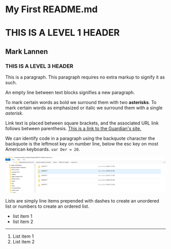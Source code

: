 # My First README.md
# THIS IS A LEVEL 1 HEADER
## Mark Lannen
### THIS IS A LEVEL 3 HEADER

This is a paragraph. This paragraph requires no extra markup to signify it as such.

An empty line between text blocks signifies a new paragraph.

To mark certain words as bold we surround them with two **asterisks**. To mark certain words as emphasized or italic we surround them with a single *asterisk*.

Link text is placed between square brackets, and the associated URL link follows between parenthesis. [This is a link to the Guardian's site.](https://www.theguardian.com/uk)

We can identify code in a paragraph using the backquote character the backquote is the leftmost key on number line, below the esc key on most American keyboards. `var Der = 20`.

![This is a relative link](./images/screenshot-1.PNG)

Lists are simply line items prepended with dashes to create an unordered list or numbers to create an ordered list.

- list item 1
- list item 2

___


1. List item 1
2. List item 2
